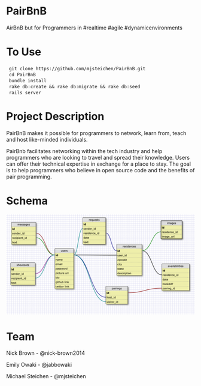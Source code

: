 PairBnB
=======

AirBnB but for Programmers in #realtime #agile #dynamicenvironments

To Use
=======
```
 git clone https://github.com/mjsteichen/PairBnB.git
 cd PairBnB
 bundle install
 rake db:create && rake db:migrate && rake db:seed
 rails server
```

Project Description
=======

PairBnB makes it possible for programmers to network, learn from, teach and host like-minded individuals.

PairBnb facilitates networking within the tech industry and help programmers who are looking to travel and spread their knowledge. Users can offer their technical expertise in exchange for a place to stay. The goal is to help programmers who believe in open source code and the benefits of pair programming.

Schema
=======

![Schema](app/assets/images/schema.png)

Team
=======
Nick Brown - @nick-brown2014

Emily Owaki - @jabbowaki

Michael Steichen - @mjsteichen

